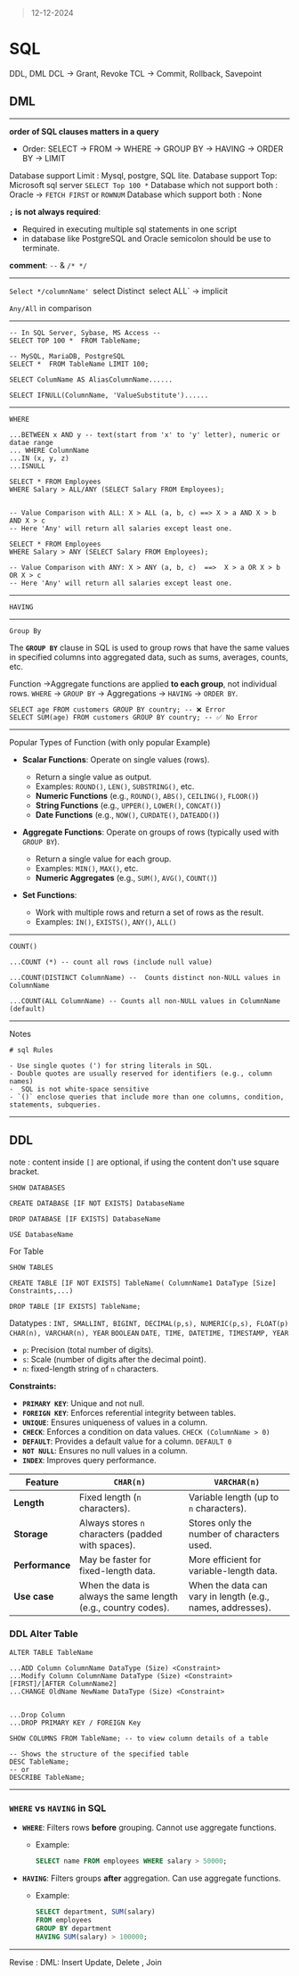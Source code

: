 > 12-12-2024

# SQL

DDL, DML
DCL -> Grant, Revoke
TCL -> Commit, Rollback, Savepoint


## DML
---


**order of SQL clauses matters in a query**
- Order: SELECT -> FROM -> WHERE -> GROUP BY -> HAVING -> ORDER BY -> LIMIT


Database support Limit : Mysql, postgre, SQL lite.
Database support Top: Microsoft sql server `SELECT Top 100 *`
Database which not support both : Oracle -> `FETCH FIRST` or `ROWNUM`
Database which support both : None

**`;` is not always required**:
- Required in executing multiple sql statements in one script
- in database like PostgreSQL and Oracle semicolon should be use to terminate.


**comment**:
`--` & `/* */`

---

`Select */columnName'
`select Distinct`
`select ALL` -> implicit

`Any/All` in comparison


---

```Mysql
-- In SQL Server, Sybase, MS Access --
SELECT TOP 100 *  FROM TableName;

-- MySQL, MariaDB, PostgreSQL
SELECT *  FROM TableName LIMIT 100;
```

```mysql
SELECT ColumName AS AliasColumnName......
```

```mysql
SELECT IFNULL(ColumnName, 'ValueSubstitute')......
```

---

`WHERE
`
```mysql
...BETWEEN x AND y -- text(start from 'x' to 'y' letter), numeric or datae range
... WHERE ColumnName 
...IN (x, y, z)
...ISNULL
```


```mysql
SELECT * FROM Employees
WHERE Salary > ALL/ANY (SELECT Salary FROM Employees);


-- Value Comparison with ALL: X > ALL (a, b, c) ==> X > a AND X > b AND X > c
-- Here 'Any' will return all salaries except least one.
```

```Mysql
SELECT * FROM Employees
WHERE Salary > ANY (SELECT Salary FROM Employees);

-- Value Comparison with ANY: X > ANY (a, b, c)  ==>  X > a OR X > b OR X > c
-- Here 'Any' will return all salaries except least one.
```

---

`HAVING`

---

`Group By`

The **`GROUP BY`** clause in SQL is used to group rows that have the same values in specified columns into aggregated data, such as sums, averages, counts, etc.

Function 
->Aggregate functions are applied **to each group**, not individual rows. `WHERE` → `GROUP BY` → Aggregations → `HAVING` → `ORDER BY`.

```mysql
SELECT age FROM customers GROUP BY country; -- ❌ Error
SELECT SUM(age) FROM customers GROUP BY country; -- ✅ No Error
```

---

Popular Types of Function (with only popular Example)

- **Scalar Functions**: Operate on single values (rows).
    - Return a single value as output.
    - Examples: `ROUND()`, `LEN()`, `SUBSTRING()`, etc.
    - **Numeric Functions** (e.g., `ROUND()`, `ABS()`, `CEILING()`, `FLOOR()`)
    - **String Functions** (e.g., `UPPER()`, `LOWER()`, `CONCAT()`)
    - **Date Functions** (e.g., `NOW()`, `CURDATE()`, `DATEADD()`)

- **Aggregate Functions**: Operate on groups of rows (typically used with `GROUP BY`).
    - Return a single value for each group.
    - Examples:  `MIN()`, `MAX()`, etc.
    - **Numeric Aggregates** (e.g., `SUM()`, `AVG()`, `COUNT()`)

- **Set Functions**:
    - Work with multiple rows and return a set of rows as the result.
    - Examples: `IN()`, `EXISTS()`, `ANY()`, `ALL()`

---

`COUNT()`
```mysql
...COUNT (*) -- count all rows (include null value)

...COUNT(DISTINCT ColumnName) --  Counts distinct non-NULL values in ColumnName

...COUNT(ALL ColumnName) -- Counts all non-NULL values in ColumnName (default)
```

---

Notes
```
# sql Rules

- Use single quotes (') for string literals in SQL.
- Double quotes are usually reserved for identifiers (e.g., column names)
-  SQL is not white-space sensitive
- `()` enclose queries that include more than one columns, condition, statements, subqueries.
```

---

## DDL

note : content inside  `[]` are optional, if using the content don't use square bracket.
```mysql
SHOW DATABASES

CREATE DATABASE [IF NOT EXISTS] DatabaseName 

DROP DATABASE [IF EXISTS] DatabaseName

USE DatabaseName

```

For Table
```mysql
SHOW TABLES

CREATE TABLE [IF NOT EXISTS] TableName( ColumnName1 DataType [Size] Constraints,...)

DROP TABLE [IF EXISTS] TableName;
```
Datatypes : 
`INT, SMALLINT, BIGINT, DECIMAL(p,s), NUMERIC(p,s), FLOAT(p)`
`CHAR(n), VARCHAR(n), YEAR`
`BOOLEAN`
`DATE, TIME, DATETIME, TIMESTAMP, YEAR`

- `p`: Precision (total number of digits).
- `s`: Scale (number of digits after the decimal point).
- `n`: fixed-length string of `n` characters.


**Constraints:**
- **`PRIMARY KEY`**: Unique and not null.
- **`FOREIGN KEY`**: Enforces referential integrity between tables.
- **`UNIQUE`**: Ensures uniqueness of values in a column.
- **`CHECK`**: Enforces a condition on data values. `CHECK (ColumnName > 0)`
- **`DEFAULT`**: Provides a default value for a column. `DEFAULT 0`
- **`NOT NULL`**: Ensures no null values in a column.
- **`INDEX`**: Improves query performance.

| Feature         | `CHAR(n)`                                                      | `VARCHAR(n)`                                               |
| --------------- | -------------------------------------------------------------- | ---------------------------------------------------------- |
| **Length**      | Fixed length (`n` characters).                                 | Variable length (up to `n` characters).                    |
| **Storage**     | Always stores `n` characters (padded with spaces).             | Stores only the number of characters used.                 |
| **Performance** | May be faster for fixed-length data.                           | More efficient for variable-length data.                   |
| **Use case**    | When the data is always the same length (e.g., country codes). | When the data can vary in length (e.g., names, addresses). |


### DDL Alter Table

```Mysql
ALTER TABLE TableName

...ADD Column ColumnName DataType (Size) <Constraint>
...Modify Column ColumnName DataType (Size) <Constraint> [FIRST]/[AFTER ColumnName2]
...CHANGE OldName NewName DataType (Size) <Constraint>


...Drop Column
...DROP PRIMARY KEY / FOREIGN Key
```

```Mysql
SHOW COLUMNS FROM TableName; -- to view column details of a table

-- Shows the structure of the specified table
DESC TableName;
-- or
DESCRIBE TableName;
```


---

### **`WHERE` vs `HAVING` in SQL**

- **`WHERE`**: Filters rows **before** grouping. Cannot use aggregate functions.
    
    - Example:
        
        ```sql
        SELECT name FROM employees WHERE salary > 50000;
        ```
        
- **`HAVING`**: Filters groups **after** aggregation. Can use aggregate functions.
    
    - Example:
        
        ```sql
        SELECT department, SUM(salary) 
        FROM employees 
        GROUP BY department 
        HAVING SUM(salary) > 100000;
        ```

---
        
Revise : DML: Insert Update, Delete , Join